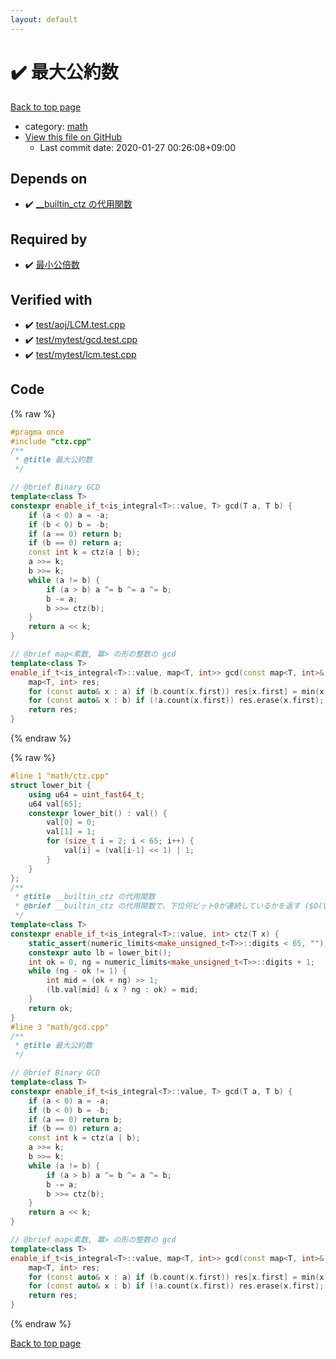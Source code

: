 ```yaml
---
layout: default
---
```


<!-- mathjax config similar to math.stackexchange -->
<script type="text/javascript" async
  src="https://cdnjs.cloudflare.com/ajax/libs/mathjax/2.7.5/MathJax.js?config=TeX-MML-AM_CHTML">
</script>
<script type="text/x-mathjax-config">
  MathJax.Hub.Config({
    TeX: { equationNumbers: { autoNumber: "AMS" }},
    tex2jax: {
      inlineMath: [ ['$','$'] ],
      processEscapes: true
    },
    "HTML-CSS": { matchFontHeight: false },
    displayAlign: "left",
    displayIndent: "2em"
  });
</script>

<script type="text/javascript" src="https://cdnjs.cloudflare.com/ajax/libs/jquery/3.4.1/jquery.min.js"></script>
<script src="https://cdn.jsdelivr.net/npm/jquery-balloon-js@1.1.2/jquery.balloon.min.js" integrity="sha256-ZEYs9VrgAeNuPvs15E39OsyOJaIkXEEt10fzxJ20+2I=" crossorigin="anonymous"></script>
<script type="text/javascript" src="../../assets/js/copy-button.js"></script>
<link rel="stylesheet" href="../../assets/css/copy-button.css" />


# :heavy_check_mark: 最大公約数

<a href="../../index.html">Back to top page</a>

* category: <a href="../../index.html#7e676e9e663beb40fd133f5ee24487c2">math</a>
* <a href="{{ site.github.repository_url }}/blob/master/math/gcd.cpp">View this file on GitHub</a>
    - Last commit date: 2020-01-27 00:26:08+09:00




## Depends on

* :heavy_check_mark: <a href="ctz.cpp.html">__builtin_ctz の代用関数</a>


## Required by

* :heavy_check_mark: <a href="lcm.cpp.html">最小公倍数</a>


## Verified with

* :heavy_check_mark: <a href="../../verify/test/aoj/LCM.test.cpp.html">test/aoj/LCM.test.cpp</a>
* :heavy_check_mark: <a href="../../verify/test/mytest/gcd.test.cpp.html">test/mytest/gcd.test.cpp</a>
* :heavy_check_mark: <a href="../../verify/test/mytest/lcm.test.cpp.html">test/mytest/lcm.test.cpp</a>


## Code

<a id="unbundled"></a>
{% raw %}
```cpp
#pragma once
#include "ctz.cpp"
/**
 * @title 最大公約数
 */

// @brief Binary GCD
template<class T>
constexpr enable_if_t<is_integral<T>::value, T> gcd(T a, T b) {
	if (a < 0) a = -a;
	if (b < 0) b = -b;
	if (a == 0) return b;
	if (b == 0) return a;
	const int k = ctz(a | b);
	a >>= k;
	b >>= k;
	while (a != b) {
		if (a > b) a ^= b ^= a ^= b;
		b -= a;
		b >>= ctz(b);
	}
	return a << k;
}

// @brief map<素数, 冪> の形の整数の gcd
template<class T>
enable_if_t<is_integral<T>::value, map<T, int>> gcd(const map<T, int>& a, const map<T, int>& b) {
	map<T, int> res;
	for (const auto& x : a) if (b.count(x.first)) res[x.first] = min(x.second, b.at(x.first));
	for (const auto& x : b) if (!a.count(x.first)) res.erase(x.first);
	return res;
}
```
{% endraw %}

<a id="bundled"></a>
{% raw %}
```cpp
#line 1 "math/ctz.cpp"
struct lower_bit {
	using u64 = uint_fast64_t;
	u64 val[65];
	constexpr lower_bit() : val() {
		val[0] = 0;
		val[1] = 1;
		for (size_t i = 2; i < 65; i++) {
			val[i] = (val[i-1] << 1) | 1;
		}
	}
};
/**
 * @title __builtin_ctz の代用関数
 * @brief __builtin_ctz の代用関数で、下位何ビット0が連続しているかを返す ($O(\log \log N)$)
 */
template<class T>
constexpr enable_if_t<is_integral<T>::value, int> ctz(T x) {
	static_assert(numeric_limits<make_unsigned_t<T>>::digits < 65, "");
	constexpr auto lb = lower_bit();
	int ok = 0, ng = numeric_limits<make_unsigned_t<T>>::digits + 1;
	while (ng - ok != 1) {
		int mid = (ok + ng) >> 1;
		(lb.val[mid] & x ? ng : ok) = mid;
	}
	return ok;
}
#line 3 "math/gcd.cpp"
/**
 * @title 最大公約数
 */

// @brief Binary GCD
template<class T>
constexpr enable_if_t<is_integral<T>::value, T> gcd(T a, T b) {
	if (a < 0) a = -a;
	if (b < 0) b = -b;
	if (a == 0) return b;
	if (b == 0) return a;
	const int k = ctz(a | b);
	a >>= k;
	b >>= k;
	while (a != b) {
		if (a > b) a ^= b ^= a ^= b;
		b -= a;
		b >>= ctz(b);
	}
	return a << k;
}

// @brief map<素数, 冪> の形の整数の gcd
template<class T>
enable_if_t<is_integral<T>::value, map<T, int>> gcd(const map<T, int>& a, const map<T, int>& b) {
	map<T, int> res;
	for (const auto& x : a) if (b.count(x.first)) res[x.first] = min(x.second, b.at(x.first));
	for (const auto& x : b) if (!a.count(x.first)) res.erase(x.first);
	return res;
}

```
{% endraw %}

<a href="../../index.html">Back to top page</a>

